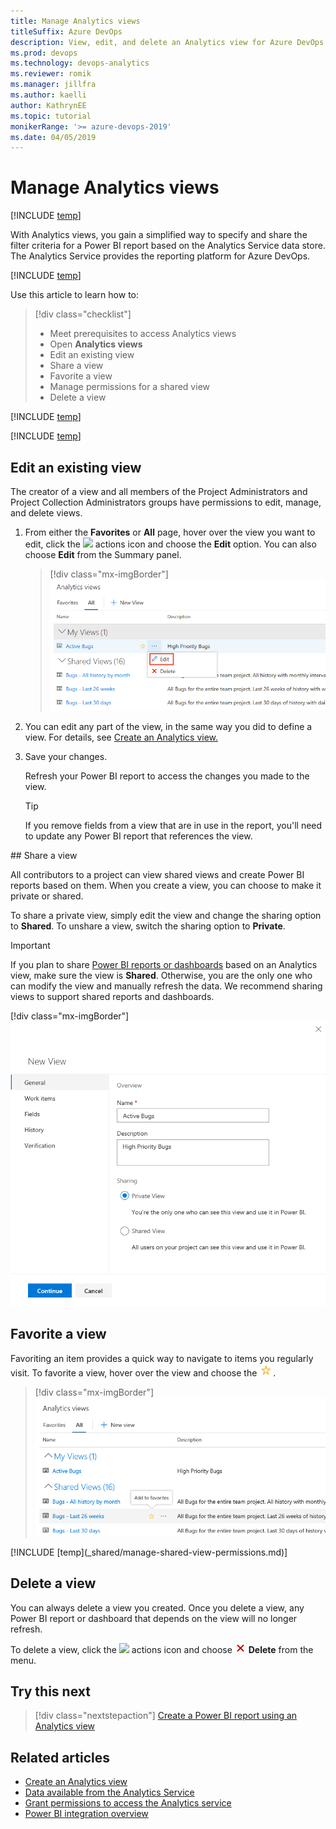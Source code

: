 ```yaml
---
title: Manage Analytics views
titleSuffix: Azure DevOps
description: View, edit, and delete an Analytics view for Azure DevOps
ms.prod: devops
ms.technology: devops-analytics
ms.reviewer: romik
ms.manager: jillfra
ms.author: kaelli
author: KathrynEE
ms.topic: tutorial
monikerRange: '>= azure-devops-2019'
ms.date: 04/05/2019
---
```



# Manage Analytics views 

[!INCLUDE [temp](../_shared/version-azure-devops.md)]

With Analytics views, you gain a simplified way to specify and share the filter criteria for a Power BI report based on the Analytics Service data store. The Analytics Service provides the reporting platform for Azure DevOps. 

[!INCLUDE [temp](../_shared/boards-disabled.md)]

Use this article to learn how to:

> [!div class="checklist"]
> * Meet prerequisites to access Analytics views
> * Open **Analytics views**
> * Edit an existing view
> * Share a view
> * Favorite a view
> * Manage permissions for a shared view
> * Delete a view

[!INCLUDE [temp](../_shared/analytics-prerequisites.md)] 

[!INCLUDE [temp](../_shared/analytics-open.md)] 

## Edit an existing view

The creator of a view and all members of the Project Administrators and Project Collection Administrators groups have permissions to edit, manage, and delete views.

1. From either the **Favorites** or **All** page, hover over the view you want to edit, click the ![ ](../_img/icons/actions-icon.png) actions icon and choose the **Edit** option. You can also choose **Edit** from the Summary panel. 

	> [!div class="mx-imgBorder"]
	> ![Analytics Views, Edit a view](_img/editable-views/edit-view.png)

2. You can edit any part of the view, in the same way you did to define a view. For details, see [Create an Analytics view.](analytics-views-create.md)

3. Save your changes.

	Refresh your Power BI report to access the changes you made to the view.

   > [!TIP]
   > If you remove fields from a view that are in use in the report, you'll need to update any Power BI report that references the view. 

<a id="share-view" />
## Share a view 

All contributors to a project can view shared views and create Power BI reports based on them. When you create a view, you can choose to make it private or shared. 

To share a private view, simply edit the view and change the sharing option to **Shared**. To unshare a view, switch the sharing option to **Private**.

<!--If you make a shared view private, any Power BI report connected to that view fails to refresh in Power BI.-->

> [!IMPORTANT]
> If you plan to share [Power BI reports or dashboards](/power-bi/service-share-dashboards) based on an Analytics view, make sure the view is **Shared**. Otherwise, you are the only one who can modify the view and manually refresh the data. We recommend sharing views to support shared reports and dashboards.
> 
> [!div class="mx-imgBorder"]
> ![General tab](_img/editable-views/general.png)

## Favorite a view

Favoriting an item provides a quick way to navigate to items you regularly visit. 
To favorite a view, hover over the view and choose the ![star icon](../../_img/icons/icon-favorite-star.png).
    
> [!div class="mx-imgBorder"]
> ![Favorite a view](_img/editable-views/directory-favorite.png)

<a id="manage-permissions" />
<!-- BEGIN ERROR INCLUDE: Unable to resolve [!INCLUDE [temp](_shared/manage-shared-view-permissions.md)]: Couldn&#39;t find file _shared/manage-shared-view-permissions.md. -->[!INCLUDE [temp](_shared/manage-shared-view-permissions.md)]<!--END ERROR INCLUDE -->

## Delete a view

You can always delete a view you created. Once you delete a view, any Power BI report or dashboard that depends on the view will no longer refresh.

To delete a view, click the ![ ](../_img/icons/actions-icon.png) actions icon and choose ![ ](../../_img/icons/delete-icon.png) **Delete** from the menu.

<a id="q-a">  </a>
## Try this next
> [!div class="nextstepaction"]
> [Create a Power BI report using an Analytics view](data-connector-connect.md)


## Related articles
- [Create an Analytics view](analytics-views-create.md) 
- [Data available from the Analytics Service](data-available-in-analytics.md)
- [Grant permissions to access the Analytics service](./analytics-security.md)
- [Power BI integration overview](overview.md)



<!--- 
## Copy a view

For a quick start, you can copy any view including [default Analytics Views](./analytics-default-views.md) and edit it.

1. To copy a view click the ![ ](../_img/icons/actions-icon.png) actions icon to open the copy panel.

1. Provide the copy name description.
1. Decide who can use this view. Set the radio to "Shared" if  you want to make this available to others. Learn more about [sharing Analytics Views](analytics-views-manage.md#share-views)and sharing option. All other definition is copied from the original view.

1. Click Copy to created the new copy. The copied view is detached from the original view. Even if you copy a view from "My views" to "Shared views", it's a new separate view.

--->
